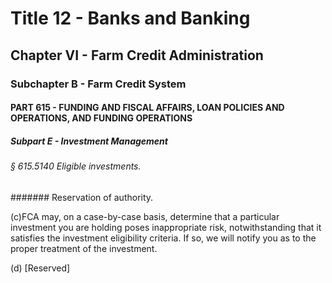 
# Title 12 - Banks and Banking
## Chapter VI - Farm Credit Administration
### Subchapter B - Farm Credit System
#### PART 615 - FUNDING AND FISCAL AFFAIRS, LOAN POLICIES AND OPERATIONS, AND FUNDING OPERATIONS
##### Subpart E - Investment Management
###### § 615.5140 Eligible investments.
####### Reservation of authority.

(c)FCA may, on a case-by-case basis, determine that a particular investment you are holding poses inappropriate risk, notwithstanding that it satisfies the investment eligibility criteria. If so, we will notify you as to the proper treatment of the investment.

(d) [Reserved]
